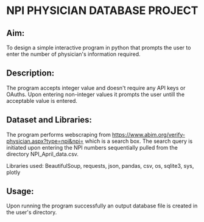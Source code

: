 # NPI PHYSICIAN DATABASE PROJECT
## Aim: 
To design a simple interactive program in python that prompts the user to enter the number of physician's information required. 

## Description:
The program accepts integer value and doesn't require any API keys or OAuths. Upon entering non-integer values it prompts the user untill the acceptable value is entered. 

## Dataset and Libraries:
The program performs webscraping from https://www.abim.org/verify-physician.aspx?type=npi&npi= which is a search box. The search query is initiated upon entering the NPI numbers sequentially pulled from the directory NPI_April_data.csv. 

Libraries used:
BeautifulSoup, requests, json, pandas, csv, os, sqlite3, sys, plotly

## Usage:
Upon running the program successfully an output database file is created in the user's directory. 


